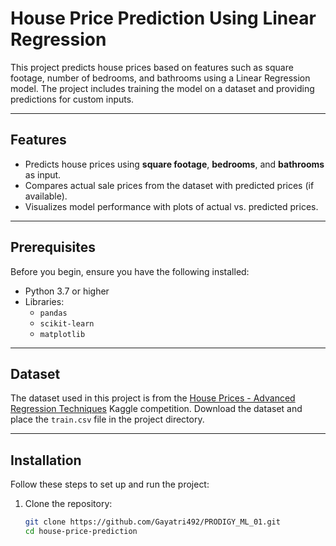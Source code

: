 # House Price Prediction Using Linear Regression

This project predicts house prices based on features such as square footage, number of bedrooms, and bathrooms using a Linear Regression model. The project includes training the model on a dataset and providing predictions for custom inputs.

---

## Features
- Predicts house prices using **square footage**, **bedrooms**, and **bathrooms** as input.
- Compares actual sale prices from the dataset with predicted prices (if available).
- Visualizes model performance with plots of actual vs. predicted prices.

---

## Prerequisites
Before you begin, ensure you have the following installed:
- Python 3.7 or higher
- Libraries:
  - `pandas`
  - `scikit-learn`
  - `matplotlib`

---

## Dataset
The dataset used in this project is from the [House Prices - Advanced Regression Techniques](https://www.kaggle.com/c/house-prices-advanced-regression-techniques) Kaggle competition. Download the dataset and place the `train.csv` file in the project directory.

---

## Installation
Follow these steps to set up and run the project:

1. Clone the repository:
   ```bash
   git clone https://github.com/Gayatri492/PRODIGY_ML_01.git
   cd house-price-prediction
